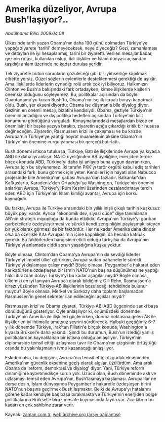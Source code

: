 # Amerika düzeliyor, Avrupa Bush'laşıyor?..

*Abdülhamit Bilici 2009.04.08*

<tr><td class="metin" colspan="2" style="padding-top: 20px; padding-left: 5px; padding-right: 10px;">Ülkesinde tarih yazan Obama'nın daha 100 günü dolmadan Türkiye'ye yaptığı ziyarete 'tarihî' demeyeceksek, neye diyeceğiz? Gezi, zamanlaması ve detayları ile iyi hesaplanmış, tarihî bir ziyaretti. Verilen mesajlar kadar, gezinin rotası, kullanılan üslup, ikili ilişkiler ve İslam dünyası açısından taşıdığı anlam üzerinde ne kadar durulsa yeridir.</td></tr><tr><td class="metin" colspan="2" style="padding-top: 20px; padding-left: 5px; padding-right: 10px;"><p> Tek ziyaretle bütün sorunların çözüleceği gibi bir iyimserliğe kapılmak elbette yersiz. Güzel sözlerin eylemlerle desteklenmesi gerektiği de aşikâr. Ama ilişkilerde liderlerin oynadığı rolü artık çok iyi biliyoruz. Halkımızın Clinton ve Bush'a bakışındaki fark ortadayken, kimse ilişkilerde kişilerin önemsiz olduğunu söyleyemez. Bu, politikalar açısından da böyle: Guantanamo'yu kuran Bush'tu, Obama'nın ise ilk icraatı burayı kapatmak oldu. Bush, şer ekseni diyordu; Obama ise düşmanla bile diyalog diyor. Gezinin en önemli mesajı, bizatihi kendisiydi. Obama, geziyle Türkiye'nin önemini anladığını ve dış politika hedefleri açısından Türkiye'nin kilit konumunu gördüğünü vurguladı. Konuşmalarındaki mesajlardan bizce en önemlisini bir başka yazıya bırakıp, ziyaretin açığa çıkardığı kritik bir hususa değineceğim. Ziyaretin, Rasmussen krizi ile çakışması ve bu krizde Avrupa'nın Türkiye'ye yaptığı hoyrat muamelenin aksine Obama'nın Türkiye'nin önemine vurgu yapması bir gerçeği hatırlattı. 
<p> Bush dönemi istisna tutulursa, Türkiye, Batı ile ilişkilerinde Avrupa'ya kıyasla ABD ile daha iyi anlaşır. NATO üyeliğinden AB üyeliğine, enerjiden teröre birçok konuda ABD, Türkiye'yi daha iyi anlayıp buna uygun davranırken, Avrupa için bu söylenemez. İki tarafın PKK'yı terör örgütü kabul ediş tarihleri arasındaki fark, bunu görmek için yeter. Kendileri için hayati olan Nabucco projesinde bile Amerika'nın çabası Avrupa'dan fazladır. Balkanlar'dan Kafkaslar'a, Karadeniz'den Ortadoğu'ya Washington, Türkiye'nin önemini anlarken Avrupa, Türkiye'yi Rum Kesimi üzerinden cezalandırmayı tercih eder. ABD için Türkiye'nin İslam kimliği avantaj, Avrupa için korku kaynağıdır. 
<p> Bu farkta, Avrupa ile Türkiye arasındaki bin yıllık inişli çıkışlı tarihin kuşkusuz büyük payı vardır. Ayrıca "ekonomik dev, siyasi cüce" diye tanımlanan AB'nin stratejik miyopluğu da bunda etkilidir. Avrupa'nın Türkiye'yi gariban gurbetçilerle özdeşleştirmesi ve sürekli kendi zenginliğini paylaşmak isteyen bir yük olarak görmesi de bir faktördür. Her ne kadar Amerika daha dindar olsa da özellikle Kıta Avrupası'nın içine kapalılığını da hesaba katmak gerekir. Bu faktörlerden hangisinin etkili olduğu tartışılsa da Avrupa'nın Türkiye'yi anlamada ciddi sorun yaşadığına kuşku yoktur. 
<p> Böyle olmasa, Clinton'dan Obama'ya Avrupa'nın da sevdiği liderler Türkiye'yi 'model ülke' görürken, Avrupa sudan bahanelerle sürekli Türkiye'yi dışlamaya çalışır mıydı? Böyle olmasa, Peygamber'e hakaret eden karikatürlerle özdeşleşen bir ismin NATO'nun başına düşünülmesine yaptığı haklı itirazdan dolayı Türkiye'yi bu kadar aşağılar mıydı? Böyle olmasa, ülkemizi en iyi tanıyan Avrupalı olarak bildiğimiz Olli Rehn, Rasmussen'e itirazı yüzünden Türkiye-AB ilişkilerinin bozulacağı tehdidinde bulunur muydu? Böyle olmasa, Merkel ve Sarkozy daha toplantı başlamadan Rasmussen'in genel sekreter ilan edileceğini açıklar mıydı? 
<p> Rasmussen krizi ve Obama ziyareti, Türkiye-AB-ABD üçgeninde sanki başa dönüldüğünü gösteriyor. Öyle anlaşılıyor ki, önümüzdeki dönemde Türkiye'nin Amerika ile ilişkileri güçlenirken, donma noktasına gelen AB ile ilişkiler en iyi ihtimalle umutsuz seyrini sürdürecek. Halbuki geçtiğimiz 6-7 yıllık dönemde Türkiye, Irak'tan Filistin'e birçok konuda, Washington'a kıyasla Brüksel'e daha yakındı. Şimdi bu durumun, Bush'un izlediği yanlış politikalardan kaynaklanan bir istisna olduğu anlaşılıyor. Türkiye'nin diplomaside temsil ettiği uzlaşmacı tavır ile Obama'nın çizgisinin örtüştüğü oranda bu yakınlaşmanın ivme kazanacağı anlaşılıyor. 
<p> Eskiden olsa, bu değişimi, Avrupa'nın temsil ettiği özgürlük ekseninden, Amerika'nın güvenlik eksenine geçiş olarak algılar, üzülürdüm. Ama artık Obama da 'reform, demokrasi ve diyalog' diyor. Yani, Türkiye reform dinamiğini kaybetmedikçe sorun yok. Üzücü olan, Bush döneminde aklı ve uzlaşmayı temsil eden Avrupa'nın, Bush'laşmaya başlaması. Avrupalılar ne derse desin, İslam dünyasında Peygamber'e hakaretle özdeşleşen birini NATO'nun başına geçirmek Bush'laşmaktır. Belki de Avrupa'yı hatalarını görene kadar kendiyle baş başa bırakmakta ve Türkiye'nin enerjiden bölge politikalarına Brüksel'e biraz mesafe koymasında fayda var. Zira kibrin bu kadarı en çok sahibine zarar verir.<br/></p></p></p></p></p></p></td></tr>

Kaynak: [zaman.com.tr](http://zaman.com.tr/yazar.do?yazino=835031), [web.archive.org (arşiv bağlantısı)](http://web.archive.org/web/20090411082243/http://www.zaman.com.tr:80/yazar.do?yazino=835031)
